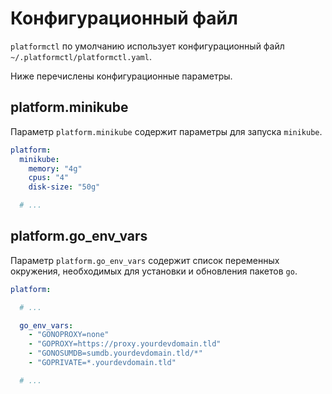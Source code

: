 # Конфигурационный файл

`platformctl` по умолчанию использует конфигурационный
файл `~/.platformctl/platformctl.yaml`.

Ниже перечислены конфигурационные параметры.

## platform.minikube

Параметр `platform.minikube` содержит параметры для запуска `minikube`.

```yaml
platform:
  minikube:
    memory: "4g"
    cpus: "4"
    disk-size: "50g"

  # ...

```

## platform.go_env_vars

Параметр `platform.go_env_vars` содержит список переменных окружения, необходимых для
установки и обновления пакетов `go`.

```yaml
platform:

  # ...

  go_env_vars:
    - "GONOPROXY=none"
    - "GOPROXY=https://proxy.yourdevdomain.tld"
    - "GONOSUMDB=sumdb.yourdevdomain.tld/*"
    - "GOPRIVATE=*.yourdevdomain.tld"

  # ...

```
